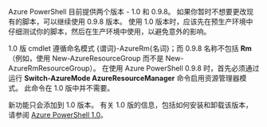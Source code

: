Azure PowerShell 目前提供两个版本 - 1.0 和 0.9.8。 如果你暂时不想要更改现有的脚本，可以继续使用 0.9.8 版本。 使用 1.0 版本时，应该先在预生产环境中仔细测试你的脚本，然后在生产环境中使用，以避免意外的影响。

1.0 版 cmdlet 遵循命名模式 {谓词}-AzureRm{名词}；而 0.9.8 名称不包括 **Rm**（例如，使用 New-AzureResourceGroup 而不是 New-AzureRmResourceGroup）。 在使用 Azure PowerShell 0.9.8 时，首先必须通过运行 **Switch-AzureMode AzureResourceManager** 命令启用资源管理器模式。 此命令在 1.0 版中并不需要。

新功能只会添加到 1.0 版本。 有关 1.0 版的信息，包括如何安装和卸载该版本，请参阅 [Azure PowerShell 1.0](https://azure.microsoft.com/blog/azps-1-0/)。



<!--HONumber=Nov16_HO3-->


